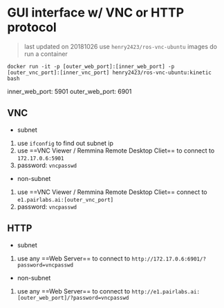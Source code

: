 GUI interface w/ VNC or HTTP protocol
===
> last updated on 20181026
use ```henry2423/ros-vnc-ubuntu``` images do run a container
```shell
docker run -it -p [outer_web_port]:[inner_web_port] -p [outer_vnc_port]:[inner_vnc_port] henry2423/ros-vnc-ubuntu:kinetic bash
```
inner_web_port: 5901
outer_web_port: 6901
## VNC
- subnet
1. use `ifconfig` to find out subnet ip
2. use ==VNC Viewer / Remmina Remote Desktop Cliet== to connect to `172.17.0.6:5901`
3. password: `vncpasswd`

- non-subnet
1. use ==VNC Viewer / Remmina Remote Desktop Cliet== connect to `e1.pairlabs.ai:[outer_vnc_port]`
2. password: `vncpasswd`

## HTTP
- subnet
1. use any ==Web Server== to connect to `http://172.17.0.6:6901/?password=vncpasswd`

- non-subnet
1. use any ==Web Server== to connect to `http://e1.pairlabs.ai:[outer_web_port]/?password=vncpasswd`
